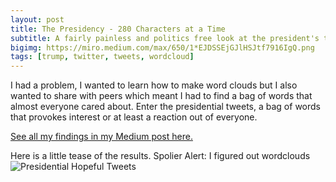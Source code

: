```yaml
---
layout: post
title: The Presidency - 280 Characters at a Time
subtitle: A fairly painless and politics free look at the president's tweets
bigimg: https://miro.medium.com/max/650/1*EJDSSEjGJlHSJtf7916IgQ.png
tags: [trump, twitter, tweets, wordcloud]
---
```

I had a problem, I wanted to learn how to make word clouds but I also wanted to share with peers which meant I had to find a bag of words that almost everyone cared about. Enter the presidential tweets, a bag of words that provokes interest or at least a reaction out of everyone. 

[See all my findings in my Medium post here.](https://medium.com/@bundickm/the-presidency-280-characters-at-a-time-9d6a6ead205a?source=friends_link&sk=7d3e8faf2ba6e911cd054924dee48e2a)

Here is a little tease of the results. Spolier Alert: I figured out wordclouds
![Presidential Hopeful Tweets](https://miro.medium.com/max/500/1*Wfn0eCnMd3otFWpYSvpXJg.png)
